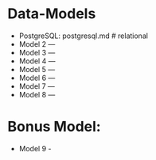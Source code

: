 # Data-Models
* PostgreSQL: postgresql.md # relational
* Model 2 — 
* Model 3 — 
* Model 4 — 
* Model 5 — 
* Model 6 — 
* Model 7 — 
* Model 8 —

# Bonus Model: 
* Model 9 -
